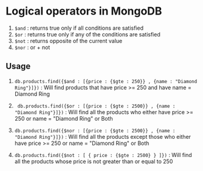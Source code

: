 # Logical operators in MongoDB

1. `$and` : returns true only if all conditions are satisfied
1. `$or` : returns true only if any of the conditions are satisfied
1. `$not` : returns opposite of the current value
1. `$nor` : or + not

## Usage

1. ``` db.products.find({$and : [{price : {$gte : 250}} , {name : "Diamond Ring"}]}) ``` : Will find products that have price >= 250 and have name = Diamond Ring

1. ``` db.products.find({$or : [{price : {$gte : 2500}} , {name : "Diamond Ring"}]})``` : Will find all the products who either have price >= 250 or name = "Diamond Ring" or Both

1. ``` db.products.find({$nor : [{price : {$gte : 2500}} , {name : "Diamond Ring"}]}) ``` : Will find all the products except those who either have price >= 250 or name = "Diamond Ring" or Both

1. ``` db.products.find({$not : [ { price : {$gte : 2500} } ]}) ``` : Will find all the products whose price is not greater than or equal to 250
